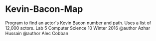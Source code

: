 # Kevin-Bacon-Map
Program to find an actor's Kevin Bacon number and path. Uses a list of 12,000 actors.
Lab 5 Computer Science 10 Winter 2016
@author Azhar Hussain
@author Alec Cobban

